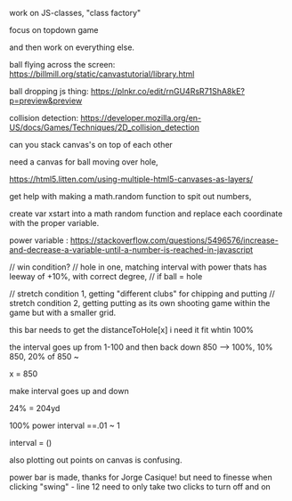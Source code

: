 work on JS-classes, "class factory"



focus on topdown game



and then work on everything else.



ball flying across the screen:
https://billmill.org/static/canvastutorial/library.html


ball dropping js thing:
https://plnkr.co/edit/rnGU4RsR71ShA8kE?p=preview&preview

collision detection:
https://developer.mozilla.org/en-US/docs/Games/Techniques/2D_collision_detection




can you stack canvas's on top of each other


need a canvas for ball moving over hole,





https://html5.litten.com/using-multiple-html5-canvases-as-layers/



get help with making a math.random function to spit out numbers,


create var xstart into a math random function and replace each coordinate with the proper variable.


power variable : 
https://stackoverflow.com/questions/5496576/increase-and-decrease-a-variable-until-a-number-is-reached-in-javascript


// win condition?
// hole in one, matching interval with power thats has leeway of +10%, with correct degree,
// if ball = hole 



// stretch condition 1, getting "different clubs" for chipping and putting
// stretch condition 2, getting putting as its own shooting game within the game but with a smaller grid.






this bar needs to get the distanceToHole[x] 
i need it fit whtin 100%



the interval goes up from 1-100 and then back down
850 --> 100%, 10% 850, 20% of 850 ~

x = 850

make interval goes up and down

24% = 204yd

100% power interval  ==.01 ~ 1

interval = ()


also plotting out points on canvas is confusing.



power bar is made, thanks for Jorge Casique!
but need to finesse when clicking "swing" - line 12 
need to only take two clicks to turn off and on
